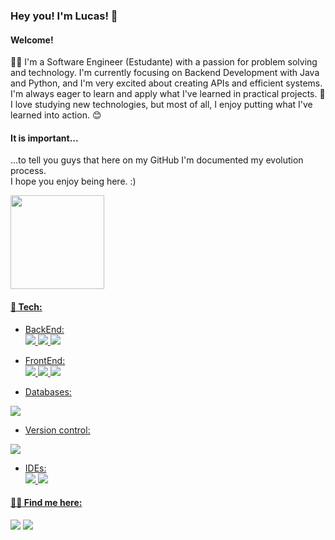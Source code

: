 ### Hey you! I'm Lucas! 👋
#### Welcome!

👨‍💻 I'm a Software Engineer (Estudante) with a passion for problem solving and technology. I'm currently focusing on Backend Development with Java and Python, and I'm very excited about creating APIs and efficient systems. I'm always eager to learn and apply what I've learned in practical projects. 🚀
I love studying new technologies, but most of all, I enjoy putting what I've learned into action. 😊
 
#### It is important...
...to tell you guys that here on my GitHub I'm documented my evolution process. <br>
I hope you enjoy being here. :)

<div>
  <a href="https://github.com/LucasCaiqueDev">
  <img height="150em" src="https://github-readme-stats.vercel.app/api?username=LucasCaiqueDev&show_icons=true&theme=dracula&include_all_commits=true&count_private=true"/>
</div>
  
  #### &#128295; Tech:
  - BackEnd:<br>
  <img src="https://img.shields.io/badge/Java-ED8B00?style=for-the-badge&logo=java&logoColor=white"/> <img src="https://img.shields.io/badge/C%23-239120?style=for-the-badge&logo=c-sharp&logoColor=white">  <img src="https://img.shields.io/badge/Node.js-43853D?style=for-the-badge&logo=node.js&logoColor=white">
  
  - FrontEnd:<br>
<img src="https://img.shields.io/badge/HTML5-E34F26?style=for-the-badge&logo=html5&logoColor=white"/> <img src="https://img.shields.io/badge/CSS3-1572B6?style=for-the-badge&logo=css3&logoColor=white"/>  <img src="https://img.shields.io/badge/JavaScript-F7DF1E?style=for-the-badge&logo=javascript&logoColor=black"/>

  - Databases:<br>
 <img src="https://img.shields.io/badge/MySQL-00000F?style=for-the-badge&logo=mysql&logoColor=white">

 
  - Version control:<br>
   <img src="https://img.shields.io/badge/GIT-E44C30?style=for-the-badge&logo=git&logoColor=white"/>

  - IDEs:<br>
  <img src="https://img.shields.io/badge/Visual_Studio_Code-0078D4?style=for-the-badge&logo=visual%20studio%20code&logoColor=white"/> <img src="https://img.shields.io/badge/Visual_Studio-5C2D91?style=for-the-badge&logo=visual%20studio&logoColor=white">
  

  #### ✍🏻 Find me here:
  
  <div>

<a href="https://instagram.com/lucasdev3x.dll" target="_blank"><img src="https://img.shields.io/badge/-Instagram-%23E4405F?style=for-the-badge&logo=instagram&logoColor=white" target="_blank"></a>
<a href="www.linkedin.com/in/lucascaiquedev" target="_blank"><img src="https://img.shields.io/badge/-LinkedIn-%230077B5?style=for-the-badge&logo=linkedin&logoColor=white" target="_blank"></a>


